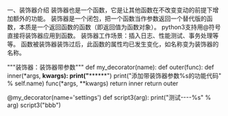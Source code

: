 一、装饰器介绍
装饰器也是一个函数，它是让其他函数在不改变变动的前提下增加额外的功能。
装饰器是一个闭包，把一个函数当作参数返回一个替代版的函数，本质是一个返回函数的函数（即返回值为函数对象）。
python3支持用@符号直接将装饰器应用到函数。
装饰器工作场景：插入日志、性能测试、事务处理等等。
函数被装饰器装饰过后，此函数的属性均已发生变化，如名称变为装饰器的名称。

"""装饰器：装饰器带参数"""
def my_decorator(name):
    def outer(func):
        def inner(*args, **kwargs):
            print("********")
            print("添加带装饰器参数%s的功能代码" % self.name)
            func(*args, **kwargs)
        return inner
    return outer

@my_decorator(name='settings')
def script3(arg):
    print("测试----%s" % arg)
script3("bbb")
